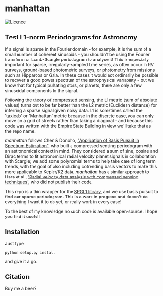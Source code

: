 # manhattan
[![Licence](https://img.shields.io/badge/License-LGPL%20v2.1-blue.svg?style=flat)](https://www.gnu.org/licenses/old-licenses/lgpl-2.1.html)


## Test L1-norm Periodograms for Astronomy

If a signal is sparse in the Fourier domain - for example, it is the sum of a small number of coherent sinusoids - you shouldn't be using the Fourier transform or Lomb-Scargle periodogram to analyse it! This is especially important for sparse, irregularly-sampled time series, as often occur in RV surveys, ground-based photometric surveys, or photometry from missions such as Hipparcos or Gaia. In these cases it would not ordinarily be possible to recover a good power spectrum of the astrophysical variability - but we know that for typical pulsating stars, or planets, there are only a few sinusoidal components to the signal.

Following the [theory of compressed sensing](https://arxiv.org/abs/math/0503066), the L1 metric (sum of absolute values) turns out to be far better than the L2 metric (Euclidean distance) for inferring a sparse signal given noisy data. L1 is sometimes called the 'taxicab' or 'Manhattan' metric because in the discrete case, you can only move on a grid of streets rather than taking a diagonal - and because this code was written with the Empire State Building in view we'll take that as the repo name. 

*manhattan* follows Chen & Donoho, ["Application of Basis Pursuit in Spectrum Estimation"](http://ieeexplore.ieee.org/document/681827/), who built a compressed sensing periodogram with an astronomical context in mind. They considered a sum of sine, cosine and Dirac terms to fit astronomical radial velocity planet signals in collaboration with Scargle; we add some polynomial terms to help take care of long term trends, with the goal of also including cotrending basis vectors to make this more applicable to Kepler/K2 data. *manhattan* has a similar approach to Hara et al., ['Radial velocity data analysis with compressed sensing techniques'](http://adsabs.harvard.edu/abs/2017MNRAS.464.1220H), who did not publish their code. 

This repo is a thin wrapper for the [SPGL1 library](https://github.com/drrelyea/SPGL1_python_port), and we use basis pursuit to find our sparse periodogram. This is a work in progress and doesn't do everything I want it to do yet, or really work in every case! 

To the best of my knowledge no such code is available open-source. I hope you find it useful! 


## Installation

Just type 

`python setup.py install` 

and give it a go.

## Citation

Buy me a beer?
